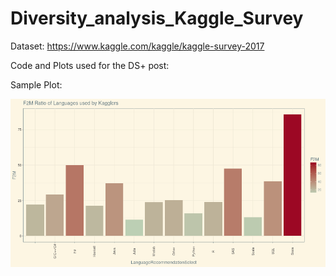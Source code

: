 # Diversity_analysis_Kaggle_Survey

Dataset: https://www.kaggle.com/kaggle/kaggle-survey-2017 

Code and Plots used for the DS+ post: 

Sample Plot:

![Plot](Rplot007.png)
